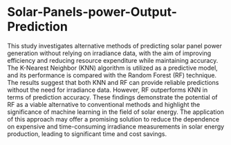 # Solar-Panels-power-Output-Prediction
This study investigates alternative methods of predicting solar panel power generation without relying on irradiance data, with the aim of improving efficiency and reducing resource expenditure while maintaining accuracy. The K-Nearest Neighbor (KNN) algorithm is utilized as a predictive model, and its performance is compared with the Random Forest (RF) technique. The results suggest that both KNN and RF can provide reliable predictions without the need for irradiance data. However, RF outperforms KNN in terms of prediction accuracy. These findings demonstrate the potential of RF as a viable alternative to conventional methods and highlight the significance of machine learning in the field of solar energy. The application of this approach may offer a promising solution to reduce the dependence on expensive and time-consuming irradiance measurements in solar energy production, leading to significant time and cost savings.

